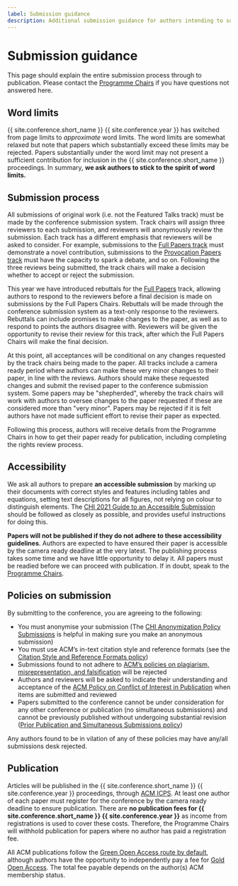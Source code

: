 ```yaml
---
label: Submission guidance
description: Additional submission guidance for authors intending to submit papers to the !!conference.year!! !!conference.full_name!! conference.
---
```


# Submission guidance

This page should explain the entire submission process through to publication.  Please contact the <a href="https://spamty.eu/show/v6/444/19e2d9aa7d1beb95695d606c/" title="Retrieve the email address for the Programme Chairs">Programme Chairs</a> if you have questions not answered here.

## Word limits

{{ site.conference.short_name }} {{ site.conference.year }} has switched from page limits to <em>approximate</em> word limits. The word limits are somewhat relaxed but note that papers which substantially exceed these limits may be rejected. Papers substantially under the word limit may not present a sufficient contribution for inclusion in the {{ site.conference.short_name }} proceedings. In summary, **we ask authors to stick to the spirit of word limits.**


## Submission process

All submissions of original work (i.e. not the Featured Talks track) must be made by the conference submission system. Track chairs will assign three reviewers to each submission, and reviewers will anonymously review the submission. Each track has a different emphasis that reviewers will be asked to consider. For example, submissions to the [Full Papers track](/2021/authors/full-papers "The {{ site.conference.short_name }} {{ site.conference.year }} Full Papers track") must demonstrate a novel contribution, submissions to the [Provocation Papers track](/2021/authors/provication-papers "The {{ site.conference.short_name }} {{ site.conference.year }} Provication Papers track") must have the capacity to spark a debate, and so on. Following the three reviews being submitted, the track chairs will make a decision whether to accept or reject the submission.

This year we have introduced rebuttals for the [Full Papers](/2021/authors/full-papers/ "The {{ site.conference.short_name }} {{ site.conference.year }} Full Papers track") track, allowing authors to respond to the reviewers before a final decision is made on submissions by the Full Papers Chairs. Rebuttals will be made through the conference submission system as a text-only response to the reviewers. Rebuttals can include promises to make changes to the paper, as well as to respond to points the authors disagree with. Reviewers will be given the opportunity to revise their review for this track, after which the Full Papers Chairs will make the final decision.

At this point, all acceptances will be conditional on any changes requested by the track chairs being made to the paper. All tracks include a camera ready period where authors can make these very minor changes to their paper, in line with the reviews.  Authors should make these requested changes and submit the revised paper to the conference submission system. Some papers may be "shepherded", whereby the track chairs will work with authors to oversee changes to the paper requested if these are considered more than "very minor". Papers may be rejected if it is felt authors have not made sufficient effort to revise their paper as expected.

Following this process, authors will receive details from the Programme Chairs in how to get their paper ready for publication, including completing the rights review process.

## Accessibility

We ask all authors to prepare **an accessible submission** by marking up their documents with correct styles and features including tables and equations, setting text descriptions for all figures, not relying on colour to distinguish elements. The [CHI 2021 Guide to an Accessible Submission](https://chi2021.acm.org/for-authors/presenting/papers/guide-to-an-accessible-submission "Read the CHI 2021 Guide to an Accessible Submission") should be followed as closely as possible, and provides useful instructions for doing this.

**Papers will not be published if they do not adhere to these accessibility guidelines**. Authors are expected to have ensured their paper is accessible by the camera ready deadline at the very latest. The publishing process takes some time and we have little opportunity to delay it. All papers must be readied before we can proceed with publication. If in doubt, speak to the <a href="https://spamty.eu/show/v6/444/19e2d9aa7d1beb95695d606c/" title="Retrieve the email address for the Programme Chairs">Programme Chairs</a>.

## Policies on submission

By submitting to the conference, you are agreeing to the following:
* You must anonymise your submission (The [CHI Anonymization Policy Submissions](https://chi2021.acm.org/for-authors/presenting/papers/chi-anonymization-policy "Read the CHI conference policy on Anonymisation") is helpful in making sure you make an anonymous submission)
* You must use ACM’s in-text citation style and reference formats (see the [Citation Style and Reference Formats policy](https://www.acm.org/publications/authors/reference-formatting "Read the ACM policy on Citation Style and Reference Formats"))  
* Submissions found to not adhere to [ACM’s policies on plagiarism, misrepresentation, and falsification](https://www.acm.org/publications/policies/plagiarism-overview "Read the ACM policy on Plagiarism, Misrepresentation, and Falsification") will be rejected   
* Authors and reviewers will be asked to indicate their understanding and acceptance of the [ACM Policy on Conflict of Interest in Publication](https://www.acm.org/publications/policies/conflict-of-interest "Read the Conflict of Interest Policy for ACM Publications")  when items are submitted and reviewed
* Papers submitted to the conference cannot be under consideration for any other conference or publication (no simultaneous submissions) and cannot be previously published without undergoing substantial revision ([Prior Publication and Simultaneous Submissions policy](https://www.acm.org/publications/policies/simultaneous-submissions "Read the ACM policy on Prior Publication and Simultaneous"))  

Any authors found to be in vilation of any of these policies may have any/all submissions desk rejected.

## Publication

Articles will be published in the {{ site.conference.short_name }} {{ site.conference.year }} proceedings, through [ACM ICPS](https://www.acm.org/publications/icps-series "Details about the ACM International Conference Proceedings Series"). At least one author of each paper must register for the conference by the camera ready deadline to ensure publication. There are **no publication fees for {{ site.conference.short_name }} {{ site.conference.year }}** as income from registrations is used to cover these costs. Therefore, the Programme Chairs will withhold publication for papers where no author has paid a registration fee.

All ACM publications follow the [Green Open Access route by default](https://www.acm.org/publications/openaccess#green "Details on ACM's Green Open Access policies"), although authors have the opportunity to independently pay a fee for [Gold Open Access](https://www.acm.org/publications/openaccess#oapricing "Details on Gold Open Access pricing for ACM publications"). The total fee payable depends on the author(s) ACM membership status.


